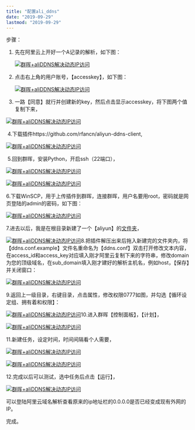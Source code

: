 ```yaml
---
title: "配置ali_ddns"
date: "2019-09-29"
lastmod: "2019-09-29"
---
```


步骤：

1. 先在阿里云上开好一个A记录的解析，如下图：

   

   [![群晖+aliDDNS解决动态IP访问](assets/59436923986215246.png_e680.jpg)](https://post.smzdm.com/p/a6mvll0/pic_4/)

2. 点击右上角的用户账号，【accesskey】，如下图：

   

   [![群晖+aliDDNS解决动态IP访问](assets/594369fa717685589.png_e680.jpg)](https://post.smzdm.com/p/a6mvll0/pic_5/)

3. 一路【同意】就行并创建新的key，然后点击显示accesskey，将下图两个值复制下来，

   

[![群晖+aliDDNS解决动态IP访问](assets/59436aa8757cb872.png_e680.jpg)](https://post.smzdm.com/p/a6mvll0/pic_6/)

​    4.下载插件https://github.com/rfancn/aliyun-ddns-client,

[![群晖+aliDDNS解决动态IP访问](assets/59436bb9cc5151326.png_e680.jpg)](https://post.smzdm.com/p/a6mvll0/pic_7/)

​    5.回到群晖，安装Python，开启ssh（22端口），

[![群晖+aliDDNS解决动态IP访问](assets/59436c2056d7e4770.png_e680.jpg)](https://post.smzdm.com/p/a6mvll0/pic_8/)

[![群晖+aliDDNS解决动态IP访问](assets/59436c43b649e6131.png_e680.jpg)](https://post.smzdm.com/p/a6mvll0/pic_9/)

​    6.下载WinSCP，用于上传插件到群晖，连接群晖，用户名要用root，密码就是网页登陆的admin的密码，如下图：

[![群晖+aliDDNS解决动态IP访问](assets/59436cedd98f6146.png_e680.jpg)](https://post.smzdm.com/p/a6mvll0/pic_10/)

7.进去以后，我是在根目录新建了一个【aliyun】的[文件夹](https://www.smzdm.com/fenlei/wenjianjia/)，

[![群晖+aliDDNS解决动态IP访问](assets/59436d79146a85718.png_e680.jpg)](https://post.smzdm.com/p/a6mvll0/pic_11/)8.把插件解压出来后拖入新建完的文件夹内，将【ddns.conf.example】文件名重命名为【ddns.conf】双击打开修改文本内容，在access_id和access_key对应填入刚才阿里云复制下来的字符串，修改domain为您的顶级域名，在sub_domain填入刚才建好的解析主机名，例如host，【保存】并关闭窗口：

[![群晖+aliDDNS解决动态IP访问](assets/59436ee60a7ad6257.png_e680.jpg)](https://post.smzdm.com/p/a6mvll0/pic_12/)

9.返回上一级目录，右键目录，点击属性，修改权限0777如图，并勾选【循环设定组、拥有着和权限】：

[![群晖+aliDDNS解决动态IP访问](assets/59436feb4ae792515.png_e680.jpg)](https://post.smzdm.com/p/a6mvll0/pic_13/)10.进入群晖【控制面板】，【计划】，

[![群晖+aliDDNS解决动态IP访问](assets/59437099205cb7828.png_e680.jpg)](https://post.smzdm.com/p/a6mvll0/pic_14/)

11.新建任务，设定时间，时间间隔看个人需要，

[![群晖+aliDDNS解决动态IP访问](assets/59437112068541170.png_e680.jpg)](https://post.smzdm.com/p/a6mvll0/pic_15/)

[![群晖+aliDDNS解决动态IP访问](assets/5943711291c8a7670.png_e680.jpg)](https://post.smzdm.com/p/a6mvll0/pic_16/)

12.完成以后可以测试，选中任务后点击【运行】，

[![群晖+aliDDNS解决动态IP访问](assets/59437163a571d8876.png_e680.jpg)](https://post.smzdm.com/p/a6mvll0/pic_17/)

可以登陆阿里云域名解析查看原来的ip地址栏的0.0.0.0是否已经变成现有外网的IP。

完成。